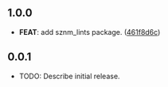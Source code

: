 ## 1.0.0

 - **FEAT**: add sznm_lints package. ([461f8d6c](https://github.com/sozonome/sznm_dart_packages/commit/461f8d6c54e1efddd0ab049e8621c5abf25879ae))

## 0.0.1

* TODO: Describe initial release.
